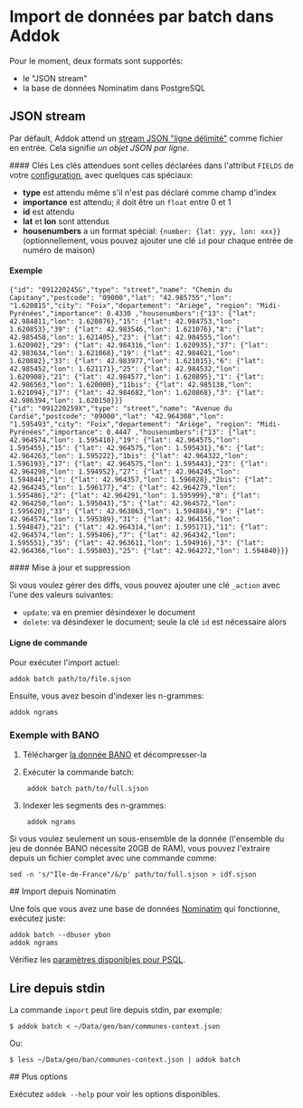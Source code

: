 # Import de données par batch dans Addok

Pour le moment, deux formats sont supportés:

- le "JSON stream"
- la base de données Nominatim dans PostgreSQL


## JSON stream

Par défault, Addok attend un
 [stream JSON "ligne délimité"](http://en.wikipedia.org/wiki/JSON_Streaming)
 comme fichier en entrée. Cela signifie *un objet JSON par ligne*.


#### Clés
Les clés attendues sont celles déclarées dans l'attribut `FIELDS` de votre
 [configuration](config.md), avec quelques cas spéciaux:

- **type** est attendu même s'il n'est pas déclaré comme champ d'index
- **importance** est attendu; il doit être un `float` entre 0 et 1
- **id** est attendu
- **lat** et **lon** sont attendus
- **housenumbers** a un format spécial: `{number: {lat: yyy, lon: xxx}}`
   (optionnellement, vous pouvez ajouter une clé `id` pour chaque entrée de
   numéro de maison)

#### Exemple

    {"id": "091220245G","type": "street","name": "Chemin du Capitany","postcode": "09000","lat": "42.985755","lon": "1.620815","city": "Foix","departement": "Ariège", "region": "Midi-Pyrénées","importance": 0.4330 ,"housenumbers":{"13": {"lat": 42.984811,"lon": 1.620876},"15": {"lat": 42.984753,"lon": 1.620853},"39": {"lat": 42.983546,"lon": 1.621076},"8": {"lat": 42.985458,"lon": 1.621405},"23": {"lat": 42.984555,"lon": 1.620902},"29": {"lat": 42.984316,"lon": 1.620935},"37": {"lat": 42.983634,"lon": 1.621068},"19": {"lat": 42.984621,"lon": 1.620882},"33": {"lat": 42.983977,"lon": 1.621015},"6": {"lat": 42.985452,"lon": 1.621171},"25": {"lat": 42.984532,"lon": 1.620908},"21": {"lat": 42.984577,"lon": 1.620895},"1": {"lat": 42.986563,"lon": 1.620000},"11bis": {"lat": 42.985138,"lon": 1.621094},"17": {"lat": 42.984682,"lon": 1.620868},"3": {"lat": 42.986394,"lon": 1.620150}}}
    {"id": "091220259X","type": "street","name": "Avenue du Cardié","postcode": "09000","lat": "42.964308","lon": "1.595493","city": "Foix","departement": "Ariège", "region": "Midi-Pyrénées","importance": 0.4447 ,"housenumbers":{"13": {"lat": 42.964574,"lon": 1.595418},"19": {"lat": 42.964575,"lon": 1.595455},"15": {"lat": 42.964575,"lon": 1.595431},"6": {"lat": 42.964263,"lon": 1.595222},"1bis": {"lat": 42.964322,"lon": 1.596193},"17": {"lat": 42.964575,"lon": 1.595443},"23": {"lat": 42.964298,"lon": 1.594952},"27": {"lat": 42.964245,"lon": 1.594844},"1": {"lat": 42.964357,"lon": 1.596028},"2bis": {"lat": 42.964245,"lon": 1.596177},"4": {"lat": 42.964279,"lon": 1.595486},"2": {"lat": 42.964291,"lon": 1.595999},"8": {"lat": 42.964250,"lon": 1.595043},"5": {"lat": 42.964572,"lon": 1.595620},"33": {"lat": 42.963863,"lon": 1.594884},"9": {"lat": 42.964574,"lon": 1.595389},"31": {"lat": 42.964156,"lon": 1.594847},"21": {"lat": 42.964314,"lon": 1.595171},"11": {"lat": 42.964574,"lon": 1.595406},"7": {"lat": 42.964342,"lon": 1.595551},"35": {"lat": 42.963611,"lon": 1.594916},"3": {"lat": 42.964366,"lon": 1.595803},"25": {"lat": 42.964272,"lon": 1.594840}}}

#### Mise à jour et suppression

Si vous voulez gérer des diffs, vous pouvez ajouter une clé `_action` avec
 l'une des valeurs suivantes:

- `update`: va en premier désindexer le document
- `delete`: va désindexer le document; seule la clé `id` est nécessaire alors


#### Ligne de commande
Pour exécuter l'import actuel:

    addok batch path/to/file.sjson

Ensuite, vous avez besoin d'indexer les n-grammes:

    addok ngrams


### Exemple with BANO

1. Télécharger [la donnée BANO](http://bano.openstreetmap.fr/data/full.sjson.gz) et
   décompresser-la

2. Exécuter la commande batch:

        addok batch path/to/full.sjson

3. Indexer les segments des n-grammes:

        addok ngrams

Si vous voulez seulement un sous-ensemble de la donnée (l'ensemble du jeu de
 donnée BANO nécessite 20GB de RAM), vous pouvez l'extraire depuis un fichier complet avec une commande comme:

    sed -n 's/"Île-de-France"/&/p' path/to/full.sjson > idf.sjson


## Import depuis Nominatim

Une fois que vous avez une base de données [Nominatim](https://wiki.openstreetmap.org/wiki/Nominatim) qui fonctionne, exécutez juste:

    addok batch --dbuser ybon
    addok ngrams

Vérifiez les [paramètres disponibles pour PSQL](config.md#parametres-postgresql).

## Lire depuis stdin

La commande `import` peut lire depuis stdin, par exemple:

    $ addok batch < ~/Data/geo/ban/communes-context.json

Ou:

    $ less ~/Data/geo/ban/communes-context.json | addok batch

## Plus options

Exécutez `addok --help` pour voir les options disponibles.
